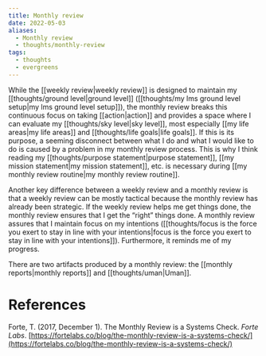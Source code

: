 ```yaml
---
title: Monthly review
date: 2022-05-03
aliases:
  - Monthly review
  - thoughts/monthly-review
tags:
  - thoughts
  - evergreens
---
```

While the [[weekly review|weekly review]] is designed to maintain my [[thoughts/ground level|ground level]] ([[thoughts/my lms ground level setup|my lms ground level setup]]), the monthly review breaks this continuous focus on taking [[action|action]] and provides a space where I can evaluate my [[thoughts/sky level|sky level]], most especially [[my life areas|my life areas]] and [[thoughts/life goals|life goals]]. If this is its purpose, a seeming disconnect between what I do and what I would like to do is caused by a problem in my monthly review process. This is why I think reading my [[thoughts/purpose statement|purpose statement]], [[my mission statement|my mission statement]], etc. is necessary during [[my monthly review routine|my monthly review routine]].

Another key difference between a weekly review and a monthly review is that a weekly review can be mostly tactical because the monthly review has already been strategic. If the weekly review helps me get things done, the monthly review ensures that I get the “right” things done. A monthly review assures that I maintain focus on my intentions ([[thoughts/focus is the force you exert to stay in line with your intentions|focus is the force you exert to stay in line with your intentions]]). Furthermore, it reminds me of my progress.

There are two artifacts produced by a monthly review: the [[monthly reports|monthly reports]] and [[thoughts/uman|Uman]].

# References

Forte, T. (2017, December 1). The Monthly Review is a Systems Check. *Forte Labs*. [https://fortelabs.co/blog/the-monthly-review-is-a-systems-check/](https://fortelabs.co/blog/the-monthly-review-is-a-systems-check/)